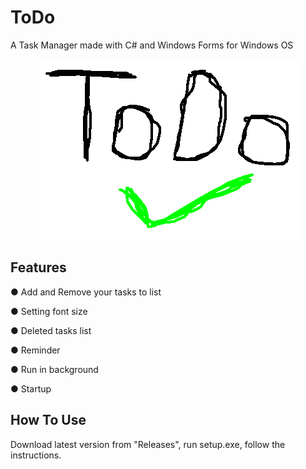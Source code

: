 # ToDo
A Task Manager made with C# and Windows Forms for Windows OS

<p align="center">
  <img src="https://github.com/svnomore/ToDo/blob/master/ToDo/icon.png?raw=true" alt="ToDo">
</p>

## Features
● Add and Remove your tasks to list

● Setting font size

● Deleted tasks list

● Reminder

● Run in background

● Startup

## How To Use
Download latest version from "Releases", run setup.exe, follow the instructions.
